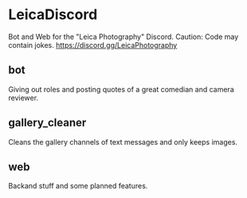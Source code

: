 # LeicaDiscord
Bot and Web for the "Leica Photography" Discord.
Caution: Code may contain jokes.
https://discord.gg/LeicaPhotography
## bot
Giving out roles and posting quotes of a great comedian and camera reviewer.

## gallery_cleaner
Cleans the gallery channels of text messages and only keeps images.

## web
Backand stuff and some planned features.
